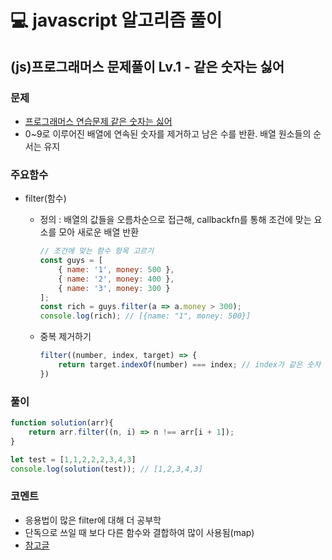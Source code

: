 # 💻 javascript 알고리즘 풀이

## (js)프로그래머스 문제풀이 Lv.1 - 같은 숫자는 싫어

### 문제

- [프로그래머스 연습문제 같은 숫자는 싫어](https://programmers.co.kr/learn/courses/30/lessons/12906?language=javascript)
- 0~9로 이루어진 배열에 연속된 숫자를 제거하고 남은 수를 반환. 배열 원소들의 순서는 유지

### 주요함수

- filter(함수)

  - 정의 : 배열의 값들을 오름차순으로 접근해, callbackfn를 통해 조건에 맞는 요소를 모아 새로운 배열 반환

    ```javascript
    // 조건에 맞는 함수 항목 고르기
    const guys = [ 
        { name: '1', money: 500 }, 
        { name: '2', money: 400 }, 
        { name: '3', money: 300 }
    ]; 
    const rich = guys.filter(a => a.money > 300); 
    console.log(rich); // [{name: "1", money: 500}]
    
    ```

    

  - 중복 제거하기

    ```javascript
    filter((number, index, target) => {
        return target.indexOf(number) === index; // index가 같은 숫자 제거
    })
    ```




### 풀이

```javascript
function solution(arr){
    return arr.filter((n, i) => n !== arr[i + 1]);
}

let test = [1,1,2,2,2,3,4,3]
console.log(solution(test)); // [1,2,3,4,3]
```



### 코멘트

- 응용법이 많은 filter에 대해 더 공부학
- 단독으로 쓰일 때 보다 다른 함수와 결합하여 많이 사용됨(map)
- [참고글](https://7942yongdae.tistory.com/49)

